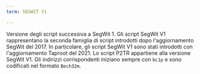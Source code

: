 ```yaml
---
term: SEGWIT V1

---
```

Versione degli script successiva a SegWit 1. Gli script SegWit V1 rappresentano la seconda famiglia di script introdotti dopo l'aggiornamento SegWit del 2017. In particolare, gli script SegWit V1 sono stati introdotti con l'aggiornamento Taproot del 2021. Lo script P2TR appartiene alla versione SegWit V1. Gli indirizzi corrispondenti iniziano sempre con `bc1p` e sono codificati nel formato `Bech32m`.